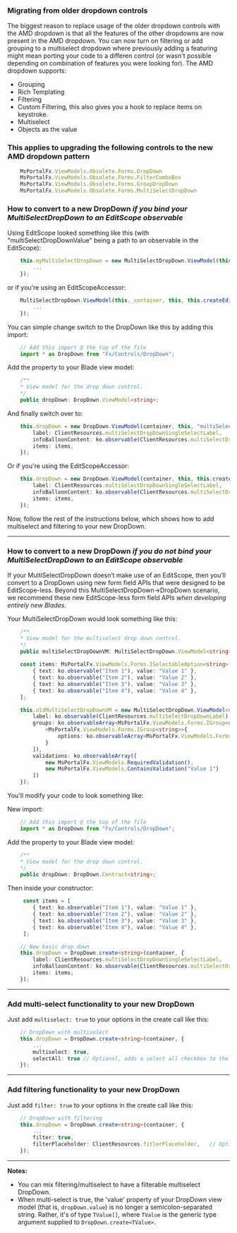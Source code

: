 ### Migrating from older dropdown controls
The biggest reason to replace usage of the older dropdown controls with the AMD dropdown is that all the features
of the other dropdowns are now present in the AMD dropdown. You can now turn on filtering or add grouping to a 
multiselect dropdown where previously adding a featuring might mean porting your code to a differen control (or 
wasn't possible depending on combination of features you were looking for). The AMD dropdown supports:

- Grouping
- Rich Templating
- Filtering 
- Custom Filtering, this also gives you a hook to replace items on keystroke.
- Multiselect
- Objects as the value

### This applies to upgrading the following controls to the new AMD dropdown pattern

```typescript
    MsPortalFx.ViewModels.Obsolete.Forms.DropDown
    MsPortalFx.ViewModels.Obsolete.Forms.FilterComboBox
    MsPortalFx.ViewModels.Obsolete.Forms.GroupDropDown
    MsPortalFx.ViewModels.Obsolete.Forms.MultiSelectDropDown
```

### How to convert to a new DropDown _if you bind your MultiSelectDropDown to an EditScope observable_

Using EditScope looked something like this (with "multiSelectDropDownValue"  being a path to an observable in the EditScope):

```typescript
    this.myMultiSelectDropDown = new MultiSelectDropDown.ViewModel(this._container, this, "multiSelectDropDownValue", {
        ...
    });
```

or if you're using an EditScopeAccessor:

```typescript
    MultiSelectDropDown.ViewModel(this._container, this, this.createEditScopeAccessor<string>((data) => { return data.multiSelectDropDownValue; }), {
        ...
    });
```

You can simple change switch to the DropDown like this by adding this import:

```typescript
    // Add this import @ the top of the file
    import * as DropDown from "Fx/Controls/DropDown";
```

Add the property to your Blade view model:

```typescript
    /**
    * View model for the drop down control.
    */
    public dropDown: DropDown.ViewModel<string>; 
```

And finally switch over to: 

```typescript
    this.dropDown = new DropDown.ViewModel(container, this, "multiSelectDropDownValue" {
    	label: ClientResources.multiSelectDropDownSingleSelectLabel,
    	infoBalloonContent: ko.observable(ClientResources.multiSelectDropDownInfoBalloon),
    	items: items,
    });
```

Or if you're using the EditScopeAccessor:

```typescript
    this.dropDown = new DropDown.ViewModel(container, this, this.createEditScopeAccessor<string>((data) => { return data.multiSelectDropDownValue; }) {
    	label: ClientResources.multiSelectDropDownSingleSelectLabel,
    	infoBalloonContent: ko.observable(ClientResources.multiSelectDropDownInfoBalloon),
    	items: items,
    });
```


Now, follow the rest of the instructions below, which shows how to add multiselect and filtering to your new DropDown.

-----------------------------------------------------------------

### How to convert to a new DropDown _if you do not bind your MultiSelectDropDown to an EditScope observable_

If your MultiSelectDropDown doesn’t make use of an EditScope, then you’ll convert to a DropDown using new form field APIs that were designed to be EditScope-less.  Beyond this MultiSelectDropDown->DropDown scenario, we recommend these new EditScope-less form field APIs _when developing entirely new Blades_.

Your MultiSelectDropDown would look something like this:
```typescript
    /**
    * View model for the multiselect drop down control.
    */
    public multiSelectDropDownVM: MultiSelectDropDown.ViewModel<string>;
        
    const items: MsPortalFx.ViewModels.Forms.ISelectableOption<string>[] = [
    	{ text: ko.observable("Item 1"), value: "Value 1" },
    	{ text: ko.observable("Item 2"), value: "Value 2" },
    	{ text: ko.observable("Item 3"), value: "Value 3" },
    	{ text: ko.observable("Item 4"), value: "Value 4" },
    ];

    this.oldMultiSelectDropDownVM = new MultiSelectDropDown.ViewModel<string>(container, {
    	label: ko.observable(ClientResources.multiSelectDropDownLabel),
    	groups: ko.observableArray<MsPortalFx.ViewModels.Forms.IGroup<string>>([
    		<MsPortalFx.ViewModels.Forms.IGroup<string>>{
    			options: ko.observableArray<MsPortalFx.ViewModels.Forms.ISelectableOption<string>>(items)
    		}
    	]),
    	validations: ko.observableArray([
    		new MsPortalFx.ViewModels.RequiredValidation(),
    		new MsPortalFx.ViewModels.ContainsValidation("Value 1")
    	])
    });
```

You'll modify your code to look something like:

New import:
```typescript
    // Add this import @ the top of the file
    import * as DropDown from "Fx/Controls/DropDown";
```

Add the property to your Blade view model:
```typescript
    /**
    * View model for the drop down control.
    */
    public dropDown: DropDown.Contract<string>;
```

Then inside your constructor: 
   
```typescript
     const items = [ 
        { text: ko.observable("Item 1"), value: "Value 1" },
        { text: ko.observable("Item 2"), value: "Value 2" },
        { text: ko.observable("Item 3"), value: "Value 3" },
        { text: ko.observable("Item 4"), value: "Value 4" },
     ];

    // New basic drop down 
    this.dropDown = DropDown.create<string>(container, {
    	label: ClientResources.multiSelectDropDownSingleSelectLabel,
    	infoBalloonContent: ko.observable(ClientResources.multiSelectDropDownInfoBalloon), 
    	items: items, 
    });
```

-----------------------------------------------------------------
### Add multi-select functionality to your new DropDown

Just add `multiselect: true` to your options in the create call like this:

```typescript
    // DropDown with multiselect
    this.dropDown = DropDown.create<string>(container, {
    	...
    	multiselect: true,
    	selectAll: true // Optional, adds a select all checkbox to the top of the dropdown popup.
    });
```

-----------------------------------------------------------------
### Add filtering functionality to your new DropDown

Just add `filter: true` to your options in the create call like this:
  
```typescript
    // DropDown with filtering
    this.dropDown = DropDown.create<string>(container, {
        ...
        filter: true,
        filterPlaceholder: ClientResources.fitlerPlaceholder,   // Optional if you want placeholder text in the filter text box.
    });
```

-----------------------------------------------------------------
**Notes:**
 - You can mix filtering/multiselect to have a filterable multiselect DropDown.
 - When multi-select is true, the 'value' property of your DropDown view model (that is, `dropDown.value`) is no longer a semicolon-separated string. Rather, it's of type `TValue[]`, where `TValue` is the generic type argument supplied to `DropDown.create<TValue>`.

